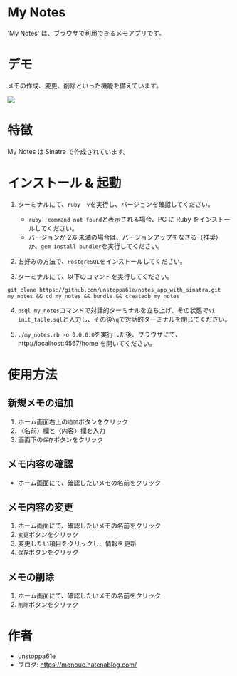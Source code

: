 # My Notes

'My Notes' は、ブラウザで利用できるメモアプリです。

# デモ

メモの作成、変更、削除といった機能を備えています。

![](https://user-images.githubusercontent.com/46347198/123735753-bbca4e80-d8da-11eb-8d8d-e422e5d4befc.gif)

# 特徴

My Notes は Sinatra で作成されています。

# インストール & 起動
1. ターミナルにて、`ruby -v`を実行し、バージョンを確認してください。
    - `ruby: command not found`と表示される場合、PC に Ruby をインストールしてください。
    - バージョンが 2.6 未満の場合は、バージョンアップをなさる（推奨）か、`gem install bundler`を実行してください。
 

2. お好みの方法で、`PostgreSQL`をインストールしてください。
   
3. ターミナルにて、以下のコマンドを実行してください。
```
git clone https://github.com/unstoppa61e/notes_app_with_sinatra.git my_notes && cd my_notes && bundle && createdb my_notes
```

4. `psql my_notes`コマンドで対話的ターミナルを立ち上げ、その状態で`\i init_table.sql`と入力し、その後`\q`で対話的ターミナルを閉じてください。

5. `./my_notes.rb -o 0.0.0.0`を実行した後、ブラウザにて、http://localhost:4567/home を開いてください。

# 使用方法
## 新規メモの追加
   1. ホーム画面右上の`追加`ボタンをクリック
   2. 〈名前〉欄と〈内容〉欄を入力
   3. 画面下の`保存`ボタンをクリック
   

## メモ内容の確認
   - ホーム画面にて、確認したいメモの名前をクリック
   

## メモ内容の変更
   1. ホーム画面にて、確認したいメモの名前をクリック
   2. `変更`ボタンをクリック
   3. 変更したい項目をクリックし、情報を更新
   4. `保存`ボタンをクリック
   

## メモの削除
   1. ホーム画面にて、確認したいメモの名前をクリック
   2. `削除`ボタンをクリック

# 作者

* unstoppa61e
* ブログ: https://monoue.hatenablog.com/
